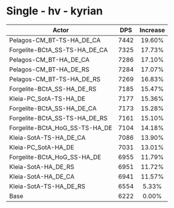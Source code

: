 # Single - hv - kyrian
| Actor | DPS | Increase |
|---|:---:|:---:|
|Pelagos-CM_BT-TS-HA_DE_CA|7442|19.60%|
|Forgelite-BCtA_SS-TS-HA_DE_CA|7325|17.73%|
|Pelagos-CM_BT-HA_DE_CA|7286|17.10%|
|Pelagos-CM_BT-HA_DE_RS|7284|17.07%|
|Pelagos-CM_BT-TS-HA_DE_RS|7269|16.83%|
|Forgelite-BCtA_SS-HA_DE_RS|7185|15.47%|
|Kleia-PC_SotA-TS-HA_DE|7177|15.36%|
|Forgelite-BCtA_SS-HA_DE_CA|7173|15.28%|
|Forgelite-BCtA_SS-TS-HA_DE_RS|7161|15.10%|
|Forgelite-BCtA_HoG_SS-TS-HA_DE|7104|14.18%|
|Kleia-SotA-TS-HA_DE_CA|7086|13.90%|
|Kleia-PC_SotA-HA_DE|7031|13.01%|
|Forgelite-BCtA_HoG_SS-HA_DE|6955|11.79%|
|Kleia-SotA-HA_DE_RS|6951|11.72%|
|Kleia-SotA-HA_DE_CA|6941|11.57%|
|Kleia-SotA-TS-HA_DE_RS|6554|5.33%|
|Base|6222|0.00%|
